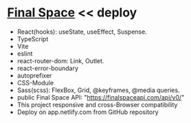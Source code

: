 # [Final Space](https://fs-list.netlify.app/) << deploy

- React(hooks): useState, useEffect, Suspense.
- TypeScript
- Vite
- eslint
- react-router-dom: Link, Outlet. 
- react-error-boundary
- autoprefixer
- CSS-Module
- Sass(scss): FlexBox, Grid, @keyframes, @media queries.
- public Final Space API: "https://finalspaceapi.com/api/v0/"
- This project responsive and cross-Browser сompatibility
- Deploy on app.netlify.com from GitHub repository
